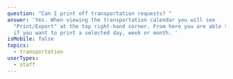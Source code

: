 ```yaml
---
question: "Can I print off transportation requests? "
answer: 'Yes. When viewing the transportation calendar you will see
  "Print/Export" at the top right-hand corner. From here you are able to select
  if you want to print a selected day, week or month. '
isMobile: false
topics:
  - transportation
userTypes:
  - staff
---
```

